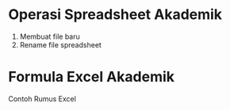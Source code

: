 # Operasi Spreadsheet Akademik

1. Membuat file baru
2. Rename file spreadsheet

# Formula Excel Akademik

Contoh Rumus Excel
